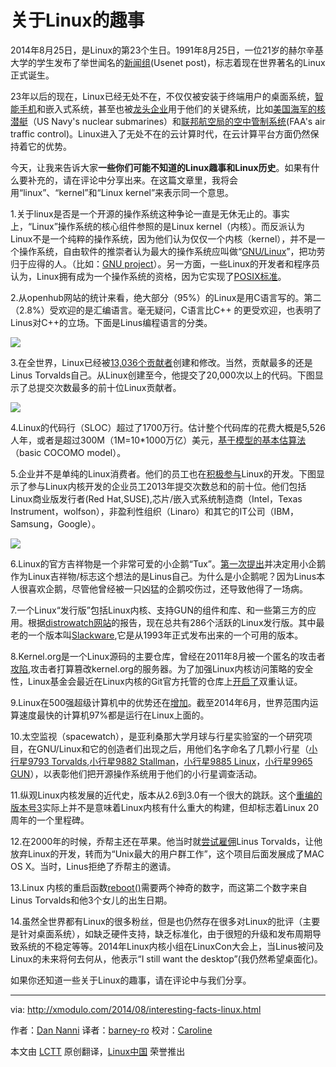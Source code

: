 关于Linux的趣事
================================================================================
2014年8月25日，是Linux的第23个生日。1991年8月25日，一位21岁的赫尔辛基大学的学生发布了举世闻名的[新闻组][1](Usenet post)，标志着现在世界著名的Linux正式诞生。

23年以后的现在，Linux已经无处不在，不仅仅被安装于终端用户的桌面系统，[智能手机][2]和嵌入式系统，甚至也被[龙头企业][3]用于他们的关键系统，比如[美国海军的核潜艇][4]（US Navy's nuclear submarines）和[联邦航空局的空中管制系统][5](FAA's air traffic control)。Linux进入了无处不在的云计算时代，在云计算平台方面仍然保持着它的优势。

今天，让我来告诉大家**一些你们可能不知道的Linux趣事和Linux历史**。如果有什么要补充的，请在评论中分享出来。在这篇文章里，我将会用“linux”、“kernel”和“Linux kernel”来表示同一个意思。

1.关于linux是否是一个开源的操作系统这种争论一直是无休无止的。事实上，“Linux”操作系统的核心组件参照的是Linux kernel（内核）。而反派认为Linux不是一个纯粹的操作系统，因为他们认为仅仅一个内核（kernel），并不是一个操作系统，自由软件的推崇者认为最大的操作系统应叫做“[GNU/Linux][7]”，把功劳归于应得的人。（比如：[GNU project][8]）。另一方面，一些Linux的开发者和程序员认为，Linux拥有成为一个操作系统的资格，因为它实现了[POSIX标准][9]。

2.从openhub网站的统计来看，绝大部分（95%）的Linux是用C语言写的。第二（2.8%）受欢迎的是汇编语言。毫无疑问，C语言比C++ 的更受欢迎，也表明了Linus对C++的立场。下面是Linus编程语言的分类。

![](https://farm4.staticflickr.com/3845/15025332121_055cfe3a2c_z.jpg)

3.在全世界，Linux已经被[13,036个贡献者][10]创建和修改。当然，贡献最多的还是Linus Torvalds自己。从Linux创建至今，他提交了20,000次以上的代码。下图显示了总提交次数最多的前十位Linux贡献者。

![](https://farm4.staticflickr.com/3837/14841786838_7a50625f9d_b.jpg) 

4.Linux的代码行（SLOC）超过了1700万行。估计整个代码库的花费大概是5,526人年，或者是超过300M（1M=10*1000万亿）美元，[基于模型的基本估算法][11]（basic COCOMO model）。

5.企业并不是单纯的Linux消费者。他们的员工也在[积极参与][12]Linux的开发。下图显示了参与Linux内核开发的企业员工2013年提交次数总和的前十位。他们包括Linux商业版发行者(Red Hat,SUSE),芯片/嵌入式系统制造商（Intel，Texas Instrument，wolfson），非盈利性组织（Linaro）和其它的IT公司（IBM，Samsung，Google）。

![](https://farm6.staticflickr.com/5573/14841856427_a5a1828245_o.png)

6.Linux的官方吉祥物是一个非常可爱的小企鹅“Tux”。[第一次提出][13]并决定用小企鹅作为Linux吉祥物/标志这个想法的是Linus自己。为什么是小企鹅呢？因为Linus本人很喜欢企鹅，尽管他曾经被一只凶猛的企鹅咬伤过，还导致他得了一场病。

7.一个Linux“发行版”包括Linux内核、支持GUN的组件和库、和一些第三方的应用。根据[distrowatch网站][14]的报告，现在总共有286个活跃的Linux发行版。其中最老的一个版本叫[Slackware][15],它是从1993年正式发布出来的一个可用的版本。

8.Kernel.org是一个Linux源码的主要仓库，曾经在2011年8月被一个匿名的攻击者[攻陷][16],攻击者打算篡改kernel.org的服务器。为了加强Linux内核访问策略的安全性，Linux基金会最近在Linux内核的Git官方托管的仓库上[开启了][17]双重认证。

9.Linux在500强超级计算机中的优势还在[增加][18]。截至2014年6月，世界范围内运算速度最快的计算机97%都是运行在Linux上面的。

10.太空监视（spacewatch），是亚利桑那大学月球与行星实验室的一个研究项目，在GNU/Linux和它的创造者们出现之后，用他们名字命名了几颗小行星（[小行星9793 Torvalds][19],[小行星9882 Stallman][20]，[小行星9885 Linux][21]，[小行星9965 GUN][22]），以表彰他们把开源操作系统用于他们的小行星调查活动。

11.纵观Linux内核发展的近代史，版本从2.6到3.0有一个很大的跳跃。这个[重编的版本号3][23]实际上并不是意味着Linux内核有什么重大的构建，但却标志着Linux 20周年的一个里程碑。

12.在2000年的时候，乔帮主还在苹果。他当时就[尝试雇佣][24]Linus Torvalds，让他放弃Linux的开发，转而为“Unix最大的用户群工作”，这个项目后面发展成了MAC OS X。当时，Linus拒绝了乔帮主的邀请。

13.Linux 内核的重启函数[reboot()][25]需要两个神奇的数字，而这第二个数字来自Linus Torvalds和他3个女儿的出生日期。

14.虽然全世界都有Linux的很多粉丝，但是也仍然存在很多对Linux的批评（主要是针对桌面系统），如缺乏硬件支持，缺乏标准化，由于很短的升级和发布周期导致系统的不稳定等等。2014年Linux内核小组在LinuxCon大会上，当Linus被问及Linux的未来将何去何从，他表示“I still want the desktop”(我仍然希望桌面化)。

如果你还知道一些关于Linux的趣事，请在评论中与我们分享。

--------------------------------------------------------------------------------

via: http://xmodulo.com/2014/08/interesting-facts-linux.html

作者：[Dan Nanni][a]
译者：[barney-ro](https://github.com/barney-ro)
校对：[Caroline](https://github.com/carolinewuyan)

本文由 [LCTT](https://github.com/LCTT/TranslateProject) 原创翻译，[Linux中国](http://linux.cn/) 荣誉推出

[a]:http://xmodulo.com/author/nanni
[1]:https://groups.google.com/forum/message/raw?msg=comp.os.minix/dlNtH7RRrGA/SwRavCzVE7gJ
[2]:http://developer.android.com/about/index.html
[3]:http://fortune.com/2013/05/06/how-linux-conquered-the-fortune-500/
[4]:http://www.linuxjournal.com/article/7789
[5]:http://fcw.com/Articles/2006/05/01/FAA-manages-air-traffic-with-Linux.aspx
[6]:http://thecloudmarket.com/stats
[7]:http://www.gnu.org/gnu/why-gnu-linux.html
[8]:http://www.gnu.org/gnu/gnu-history.html
[9]:http://en.wikipedia.org/wiki/POSIX
[10]:https://www.openhub.net/p/linux/contributors/summary
[11]:https://www.openhub.net/p/linux/estimated_cost
[12]:http://www.linuxfoundation.org/publications/linux-foundation/who-writes-linux-2013
[13]:http://www.sjbaker.org/wiki/index.php?title=The_History_of_Tux_the_Linux_Penguin
[14]:http://distrowatch.com/search.php?ostype=All&category=All&origin=All&basedon=All&notbasedon=None&desktop=All&architecture=All&status=Active
[15]:http://www.slackware.com/info/
[16]:http://pastebin.com/BKcmMd47
[17]:http://www.linux.com/news/featured-blogs/203-konstantin-ryabitsev/784544-linux-kernel-git-repositories-add-2-factor-authentication
[18]:http://www.top500.org/statistics/details/osfam/1
[19]:http://ssd.jpl.nasa.gov/sbdb.cgi?sstr=9793
[20]:http://ssd.jpl.nasa.gov/sbdb.cgi?sstr=9882
[21]:http://ssd.jpl.nasa.gov/sbdb.cgi?sstr=9885
[22]:http://ssd.jpl.nasa.gov/sbdb.cgi?sstr=9965
[23]:https://lkml.org/lkml/2011/5/29/204
[24]:http://www.wired.com/2012/03/mr-linux/2/
[25]:http://lxr.free-electrons.com/source/kernel/reboot.c#L199
[26]:http://www.nndb.com/people/444/000022378/
[27]:http://linuxfonts.narod.ru/why.linux.is.not.ready.for.the.desktop.current.html
[28]:https://www.youtube.com/watch?v=8myENKt8bD0

